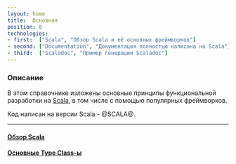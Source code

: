 ```yaml
---
layout: home
title:  Основная
position: 0
technologies:
- first:  ["Scala", "Обзор Scala и её основных фреймворков"]
- second: ["Documentation", "Документация полностью написана на Scala"]
- third:  ["Scaladoc", "Пример генерации Scaladoc"]
---
```



### Описание

В этом справочнике изложены основные принципы функциональной разработки на [Scala](https://docs.scala-lang.org/scala3/getting-started.html),
в том числе с помощью популярных фреймворков.

Код написан на версии Scala - @SCALA@.

---

#### [Обзор Scala](./docs/)

#### [Основные Type Class-ы](./typeclass/)

